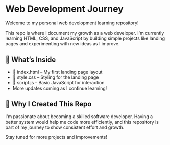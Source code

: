 
# Web Development Journey

Welcome to my personal web development learning repository!

This repo is where I document my growth as a web developer. I'm currently learning HTML, CSS, and JavaScript by building simple projects like landing pages and experimenting with new ideas as I improve.

## 🚀 What’s Inside

- 📄 index.html – My first landing page layout  
- 🎨 style.css – Styling for the landing page  
- 🧠 script.js – Basic JavaScript for interaction  
- More updates coming as I continue learning!

## 📌 Why I Created This Repo

I'm passionate about becoming a skilled software developer. Having a better system would help me code more efficiently, and this repository is part of my journey to show consistent effort and growth.

Stay tuned for more projects and improvements!
